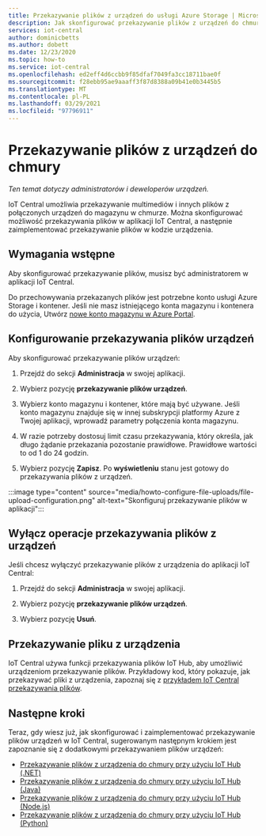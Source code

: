 ```yaml
---
title: Przekazywanie plików z urządzeń do usługi Azure Storage | Microsoft Docs
description: Jak skonfigurować przekazywanie plików z urządzeń do chmury. Po skonfigurowaniu przekazywania plików Zaimplementuj operacje przekazywania plików na urządzeniach.
services: iot-central
author: dominicbetts
ms.author: dobett
ms.date: 12/23/2020
ms.topic: how-to
ms.service: iot-central
ms.openlocfilehash: ed2eff4d6ccbb9f85dfaf7049fa3cc18711bae0f
ms.sourcegitcommit: f28ebb95ae9aaaff3f87d8388a09b41e0b3445b5
ms.translationtype: MT
ms.contentlocale: pl-PL
ms.lasthandoff: 03/29/2021
ms.locfileid: "97796911"
---
```

# <a name="upload-files-from-your-devices-to-the-cloud"></a>Przekazywanie plików z urządzeń do chmury

*Ten temat dotyczy administratorów i deweloperów urządzeń.*

IoT Central umożliwia przekazywanie multimediów i innych plików z połączonych urządzeń do magazynu w chmurze. Można skonfigurować możliwość przekazywania plików w aplikacji IoT Central, a następnie zaimplementować przekazywanie plików w kodzie urządzenia.

## <a name="prerequisites"></a>Wymagania wstępne

Aby skonfigurować przekazywanie plików, musisz być administratorem w aplikacji IoT Central.

Do przechowywania przekazanych plików jest potrzebne konto usługi Azure Storage i kontener. Jeśli nie masz istniejącego konta magazynu i kontenera do użycia, Utwórz [nowe konto magazynu w Azure Portal](https://ms.portal.azure.com/#create/Microsoft.StorageAccount-ARM).

## <a name="configure-device-file-uploads"></a>Konfigurowanie przekazywania plików urządzeń

Aby skonfigurować przekazywanie plików urządzeń:

1. Przejdź do sekcji **Administracja** w swojej aplikacji.

1. Wybierz pozycję **przekazywanie plików urządzeń**.

1. Wybierz konto magazynu i kontener, które mają być używane. Jeśli konto magazynu znajduje się w innej subskrypcji platformy Azure z Twojej aplikacji, wprowadź parametry połączenia konta magazynu.

1. W razie potrzeby dostosuj limit czasu przekazywania, który określa, jak długo żądanie przekazania pozostanie prawidłowe. Prawidłowe wartości to od 1 do 24 godzin.

1. Wybierz pozycję **Zapisz**. Po **wyświetleniu** stanu jest gotowy do przekazywania plików z urządzeń.

:::image type="content" source="media/howto-configure-file-uploads/file-upload-configuration.png" alt-text="Skonfiguruj przekazywanie plików w aplikacji":::

## <a name="disable-device-file-uploads"></a>Wyłącz operacje przekazywania plików z urządzeń

Jeśli chcesz wyłączyć przekazywanie plików z urządzenia do aplikacji IoT Central:

1. Przejdź do sekcji **Administracja** w swojej aplikacji.

1. Wybierz pozycję **przekazywanie plików urządzeń**.

1. Wybierz pozycję **Usuń**.

## <a name="upload-a-file-from-a-device"></a>Przekazywanie pliku z urządzenia

IoT Central używa funkcji przekazywania plików IoT Hub, aby umożliwić urządzeniom przekazywanie plików. Przykładowy kod, który pokazuje, jak przekazywać pliki z urządzenia, zapoznaj się z [przykładem IoT Central przekazywania plików](/samples/iot-for-all/iotc-file-upload-device/iotc-file-upload-device/).

## <a name="next-steps"></a>Następne kroki

Teraz, gdy wiesz już, jak skonfigurować i zaimplementować przekazywanie plików urządzeń w IoT Central, sugerowanym następnym krokiem jest zapoznanie się z dodatkowymi przekazywaniem plików urządzeń:

- [Przekazywanie plików z urządzenia do chmury przy użyciu IoT Hub (.NET)](../../iot-hub/iot-hub-csharp-csharp-file-upload.md)
- [Przekazywanie plików z urządzenia do chmury przy użyciu IoT Hub (Java)](../../iot-hub/iot-hub-java-java-file-upload.md)
- [Przekazywanie plików z urządzenia do chmury przy użyciu IoT Hub (Node.js)](../../iot-hub/iot-hub-node-node-file-upload.md)
- [Przekazywanie plików z urządzenia do chmury przy użyciu IoT Hub (Python)](../../iot-hub/iot-hub-python-python-file-upload.md)